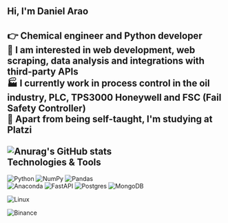  Hi, I'm Daniel Arao 
 ------
:point_right: Chemical engineer and Python developer <br />
:runner: I am interested in web development, web scraping, data analysis and integrations with third-party APIs <br />
:factory: I currently work in process control in the oil industry, PLC, TPS3000 Honeywell and FSC (Fail Safety Controller) <br />
🦾 Apart from being self-taught, I'm studying at Platzi <br />
<br />
![Anurag's GitHub stats](https://github-readme-stats.vercel.app/api?username=araod14&show_icons=true&theme=gradient)<br />
Technologies & Tools
------
![Python](https://img.shields.io/badge/python-3670A0?style=for-the-badge&logo=python&logoColor=ffdd54)
![NumPy](https://img.shields.io/badge/numpy-%23013243.svg?style=for-the-badge&logo=numpy&logoColor=white)
![Pandas](https://img.shields.io/badge/pandas-%23150458.svg?style=for-the-badge&logo=pandas&logoColor=white)  
![Anaconda](https://img.shields.io/badge/Anaconda-%2344A833.svg?style=for-the-badge&logo=anaconda&logoColor=white)
![FastAPI](https://img.shields.io/badge/FastAPI-005571?style=for-the-badge&logo=fastapi)
![Postgres](https://img.shields.io/badge/postgres-%23316192.svg?style=for-the-badge&logo=postgresql&logoColor=white)
![MongoDB](https://img.shields.io/badge/MongoDB-%234ea94b.svg?style=for-the-badge&logo=mongodb&logoColor=white)

![Linux](https://img.shields.io/badge/Linux-FCC624?style=for-the-badge&logo=linux&logoColor=black)
  
![Binance](https://img.shields.io/badge/Binance-FCD535?style=for-the-badge&logo=binance&logoColor=white)


<!---
araod14/araod14 is a ✨ special ✨ repository because its `README.md` (this file) appears on your GitHub profile.
You can click the Preview link to take a look at your changes.
--->


